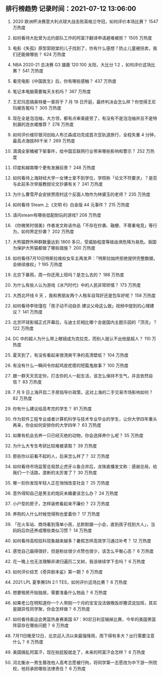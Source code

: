 
## 排行榜趋势 记录时间：2021-07-12 13:06:00
  
  1. 2020 欧洲杯决赛意大利点球大战击败英格兰夺冠，如何评价本场比赛？ 1547 万热度
    
  2. 如何看待大批曾为北约部队工作的阿富汗翻译申请避难被拒？ 1505 万热度
    
  3. 电影《失孤》原型郭刚堂的儿子找到了，你有什么感想？防止儿童被拐卖，我们还能做哪些？ 624 万热度
    
  4. NBA 2020-21 总决赛 G3 雄鹿 120:100 太阳，大比分 1:2 ，如何评价这场比赛？ 541 万热度
    
  5. 看完电影《中国医生》后，你有哪些感触？ 437 万热度
    
  6. 笔记本电脑需要每天关机吗？ 367 万热度
    
  7. 王尼玛恶搞奥特曼一案将于 7 月 19 日开庭，最终判决会怎么样？你觉得王尼玛被告冤吗？ 305 万热度
    
  8. 现在全是泡泡袖，大方领，都有点审美疲劳了，有没有不是泡泡袖并且不是特别漏的连衣裙推荐？ 278 万热度
    
  9. 如何评价维珍银河创始人布兰森成功完成首次亚轨道旅行，全程失重 4 分钟，最高点海拔86千米？ 269 万热度
    
  10. 滴滴全家桶被下架事件，给中国互联网行业带来哪些影响和警示？ 252 万热度
    
  11. 印度和越南哪个更有发展前景？ 248 万热度
    
  12. 如何看待上海财经大学一女博士拿不到学位，学院称「论文不符要求」？是否与此前多次举报教授论文抄袭有关？ 241 万热度
    
  13. 为什么曹雪芹会安排贾雨村这个反面人物作为林黛玉的老师？ 235 万热度
    
  14. 如何看待 Steam 上《文明 6》白金版 44 元事件？ 215 万热度
    
  15. 请问steam有哪些低配耐玩的游戏? 208 万热度
    
  16. 《你微笑时很美》作者发文称该作品「不存在抄袭、融梗、不尊重电竞」等行为，如何界定抄袭？ 202 万热度
    
  17. 大熊猫野外种群数量达到 1800 多只，受威胁程度等级由濒危降为易危。我国为保护大熊猫都做了哪些措施？ 200 万热度
    
  18. 如何看待7月10日特斯拉维权女车主再发声：「特斯拉始终拒绝提供完整数据，会继续维权」? 195 万热度
    
  19. 北京下暴雨，周一你还用上班吗？是怎么去的？ 188 万热度
    
  20. 为什么有些人认为游戏《冰汽时代》中的人民非常矫情？ 173 万热度
    
  21. 大西北环线 6 天 ，我和男朋友两个人租车自驾好还是包车好呢？ 158 万热度
    
  22. 如何看待李玫瑾在「孩子动不动自杀 建议父母这么做」视频中提到的心理建议？ 141 万热度
    
  23. 北京环球影城正式开幕后，与迪士尼相比哪个会是国内主题乐园的「顶流」？ 122 万热度
    
  24. DC 中的超人为什么带上眼镜成为克拉克，而别人就认不出他是超人？ 110 万热度
    
  25. 夏天到了，有没有看起来很清爽干净的高清壁纸？ 104 万热度
    
  26. 有没有什么一瞬间令你起鸡皮疙瘩的短篇鬼故事？ 100 万热度
    
  27. 跟一群天天否定你，打击你的人一起生活，该怎么保持不生气，并且依然自信？ 83 万热度
    
  28. 7 月 9 日上海开启二手房指导价政策，这对上海的二手交易市场影响如何？ 82 万热度
    
  29. 你有什么建议给高考完的学生？ 81 万热度
    
  30. 作为软件工程专业或者计算机科学与技术专业毕业的学生，让你大学四年重头再来，你会如何安排你的大学四年？ 63 万热度
    
  31. 如果有机会去养一只已经灭绝的动物，你会选择养什么呢？ 55 万热度
    
  32. 为什么大专生考研比较难被录取？ 39 万热度
    
  33. 那些你以前看不起的人，后来怎么样了？ 32 万热度
    
  34. 如何看待市场监管总局禁止虎牙斗鱼合并后，龙珠直播发文称：感谢总局，给我们一个活路，垄断的太厉害了？ 30 万热度
    
  35. 哪一刻你发现年轻人正在悄悄改变社会？ 25 万热度
    
  36. 意外得知自己是男主的炮灰未婚妻该怎么办？ 24 万热度
    
  37. 小户型的房子，怎样装修看起来不廉价？ 23 万热度
    
  38. 养狗的人什么时候觉得狗也爱着你？ 17 万热度
    
  39. 「在火车站、商场看到落单小孩，总默默跟一小会，直到孩子找到大人」，当妈妈后你还养成哪些类似习惯？ 14 万热度
    
  40. 如何看待高校挂科现象越来越多？暑假怎样高效学习通过补考？ 12 万热度
    
  41. 感觉自己画得很好，但是粉丝很少点赞也很少，该怎么平衡心态？ 6 万热度
    
  42. 花一晚上也无法理解非递归遍历二叉树，我该继续学下去吗？ 6 万热度
    
  43. 如何评价综艺《奇异剧本鲨》第一期？ 6 万热度
    
  44. 2021 LPL 夏季赛SN 2:1 TES，如何评价这场比赛？ 6 万热度
    
  45. 想要租房开始独居，需要准备什么物品？ 6 万热度
    
  46. 如果老公在明知道你一个人带刚一个月的宝宝没法做晚饭却撒谎说加班，其实是跟异性同学聚，你会怎样做？ 6 万热度
    
  47. 如何看待奥运会男篮热身赛美国 87：90尼日利亚输掉比赛，今年的美国男篮阵容存在哪些问题？ 6 万热度
    
  48. 7月11日晚至12日，北京迎入汛以来最强降雨，雨下得有多大？出行需要注意什么？ 6 万热度
    
  49. 美国搞乱阿富汗，现在拍屁股就走了，未来的阿富汗会怎样？ 6 万热度
    
  50. 河北衡水一男生篡改他人高考志愿被行拘，将同学第一志愿改为中下游一所院校，他将承担哪些法律责任？ 6 万热度
    